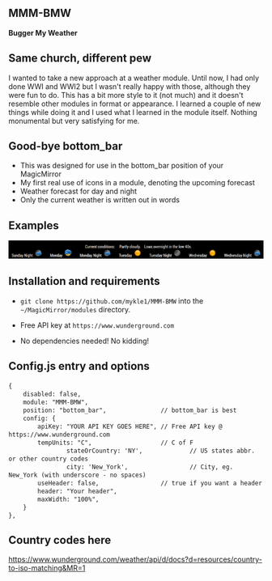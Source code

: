 ## MMM-BMW

**Bugger My Weather**

## Same church, different pew

I wanted to take a new approach at a weather module. Until now, I had only done WWI and WWI2 but I
wasn't really happy with those, although they were fun to do. This has a bit more style to it (not much)
and it doesn't resemble other modules in format or appearance. I learned a couple of new things while
doing it and I used what I learned in the module itself. Nothing monumental but very satisfying for me.

## Good-bye bottom_bar

* This was designed for use in the bottom_bar position of your MagicMirror
* My first real use of icons in a module, denoting the upcoming forecast
* Weather forecast for day and night
* Only the current weather is written out in words

## Examples

![](images/1.png)

## Installation and requirements

* `git clone https://github.com/mykle1/MMM-BMW` into the `~/MagicMirror/modules` directory.

* Free API key at `https://www.wunderground.com`

* No dependencies needed! No kidding!

## Config.js entry and options

    {
		disabled: false,
		module: "MMM-BMW",
		position: "bottom_bar",               // bottom_bar is best
		config: {
			apiKey: "YOUR API KEY GOES HERE", // Free API key @ https://www.wunderground.com
			tempUnits: "C",		              // C of F
            		stateOrCountry: 'NY',             // US states abbr. or other country codes
            		city: 'New_York',                 // City, eg. New_York (with underscore - no spaces)
			useHeader: false,                 // true if you want a header                 
			header: "Your header",
			maxWidth: "100%",
		}
	},
	


## Country codes here

https://www.wunderground.com/weather/api/d/docs?d=resources/country-to-iso-matching&MR=1

